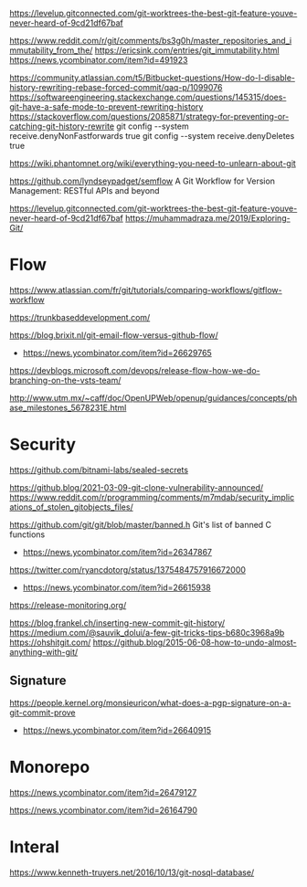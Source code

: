 https://levelup.gitconnected.com/git-worktrees-the-best-git-feature-youve-never-heard-of-9cd21df67baf

https://www.reddit.com/r/git/comments/bs3g0h/master_repositories_and_immutability_from_the/
https://ericsink.com/entries/git_immutability.html
  https://news.ycombinator.com/item?id=491923

https://community.atlassian.com/t5/Bitbucket-questions/How-do-I-disable-history-rewriting-rebase-forced-commit/qaq-p/1099076
https://softwareengineering.stackexchange.com/questions/145315/does-git-have-a-safe-mode-to-prevent-rewriting-history
  https://stackoverflow.com/questions/2085871/strategy-for-preventing-or-catching-git-history-rewrite
   git config --system receive.denyNonFastforwards true
   git config --system receive.denyDeletes true

https://wiki.phantomnet.org/wiki/everything-you-need-to-unlearn-about-git

https://github.com/lyndseypadget/semflow A Git Workflow for Version Management: RESTful APIs and beyond

https://levelup.gitconnected.com/git-worktrees-the-best-git-feature-youve-never-heard-of-9cd21df67baf
https://muhammadraza.me/2019/Exploring-Git/

# Flow
https://www.atlassian.com/fr/git/tutorials/comparing-workflows/gitflow-workflow

https://trunkbaseddevelopment.com/

https://blog.brixit.nl/git-email-flow-versus-github-flow/
* https://news.ycombinator.com/item?id=26629765

https://devblogs.microsoft.com/devops/release-flow-how-we-do-branching-on-the-vsts-team/

http://www.utm.mx/~caff/doc/OpenUPWeb/openup/guidances/concepts/phase_milestones_5678231E.html

# Security
https://github.com/bitnami-labs/sealed-secrets

https://github.blog/2021-03-09-git-clone-vulnerability-announced/
https://www.reddit.com/r/programming/comments/m7mdab/security_implications_of_stolen_gitobjects_files/

https://github.com/git/git/blob/master/banned.h Git's list of banned C functions
 * https://news.ycombinator.com/item?id=26347867

https://twitter.com/ryancdotorg/status/1375484757916672000
* https://news.ycombinator.com/item?id=26615938

https://release-monitoring.org/

https://blog.frankel.ch/inserting-new-commit-git-history/
https://medium.com/@sauvik_dolui/a-few-git-tricks-tips-b680c3968a9b
https://ohshitgit.com/
https://github.blog/2015-06-08-how-to-undo-almost-anything-with-git/

## Signature
https://people.kernel.org/monsieuricon/what-does-a-pgp-signature-on-a-git-commit-prove
* https://news.ycombinator.com/item?id=26640915

# Monorepo
https://news.ycombinator.com/item?id=26479127

https://news.ycombinator.com/item?id=26164790

# Interal
https://www.kenneth-truyers.net/2016/10/13/git-nosql-database/